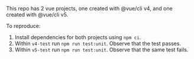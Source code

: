 This repo has 2 vue projects, one created with @vue/cli v4, and one created with @vue/cli v5.

To reproduce:

1. Install dependencies for both projects using `npm ci`.
1. Within `v4-test` run `npm run test:unit`. Observe that the test passes.
1. Within `v5-test` run `npm run test:unit`. Observe that the same test fails.